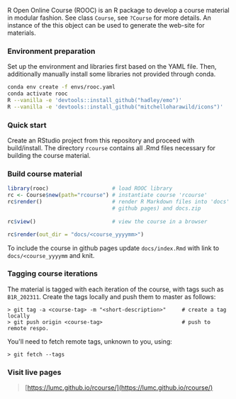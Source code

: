 R Open Online Course (ROOC) is an R package to develop a course material in modular fashion. See class `Course`, see  `?Course` for more details. An instance of the this object can be used to generate the web-site for materials. 

### Environment preparation

Set up the environment and libraries first based on the YAML file. Then, additionally manually install some libraries not provided through conda.

```bash
conda env create -f envs/rooc.yaml
conda activate rooc
R --vanilla -e 'devtools::install_github("hadley/emo")'
R --vanilla -e 'devtools::install_github("mitchelloharawild/icons")'
```

### Quick start

Create an RStudio project from this repository and proceed with build/install. The directory `rcourse` contains all .Rmd files necessary for building the course material. 

### Build course material

```r
library(rooc)                    # load ROOC library
rc <- Course$new(path="rcourse") # instantiate course 'rcourse'
rc$render()                      # render R Markdown files into 'docs' folder (conform 
                                 # github pages) and docs.zip    
                                   
rc$view()                        # view the course in a browser

rc$render(out_dir = "docs/<course_yyyymm>")
```

To include the course in github pages update `docs/index.Rmd` with link to `docs/<course_yyyymm` and knit.

### Tagging course iterations

The material  is tagged with each iteration of the course, with tags such as `B1R_202311`. Create the tags locally and push them to master as follows:    

```
> git tag -a <course-tag> -m "<short-description>"     # create a tag locally
> git push origin <course-tag>                         # push to remote respo.
```

You'll need to fetch remote tags, unknown to you, using:

```
> git fetch --tags
```


### Visit live pages

> [https://lumc.github.io/rcourse/](https://lumc.github.io/rcourse/)

